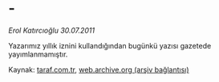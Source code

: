 # -

*Erol Katırcıoğlu 30.07.2011*

<div class="yazi"><p>Yazarımız yıllık iznini kullandığından bugünkü yazısı gazetede yayımlanmamıştır.</p>
</div>

Kaynak: [taraf.com.tr](http://www.taraf.com.tr/erol-katircioglu/makale--24.htm), [web.archive.org (arşiv bağlantısı)](http://web.archive.org/web/20130909223526/http://www.taraf.com.tr/erol-katircioglu/makale--24.htm)
